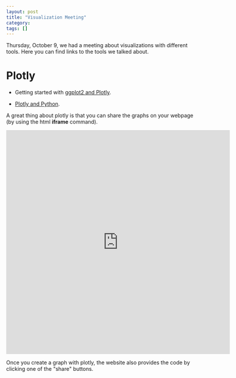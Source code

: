 ```yaml
---
layout: post
title: "Visualization Meeting"
category: 
tags: []
---
```


Thursday, October 9, we had a meeting about visualizations with different tools. Here you can find links to the tools we talked about. 

# Plotly

* Getting started with [ggplot2 and Plotly](https://plot.ly/r/).

* [Plotly and Python](https://plot.ly/matplotlib/getting-started/).

A great thing about plotly is that you can share the graphs on your webpage (by using the html **iframe** command). 

<iframe width="600" height="600" frameborder="0" seamless="seamless" scrolling="no" src="https://plot.ly/~kgourgou/16.embed?width=800&height=600"></iframe>

Once you create a graph with plotly, the website also provides the code by clicking one of the "share" buttons.
